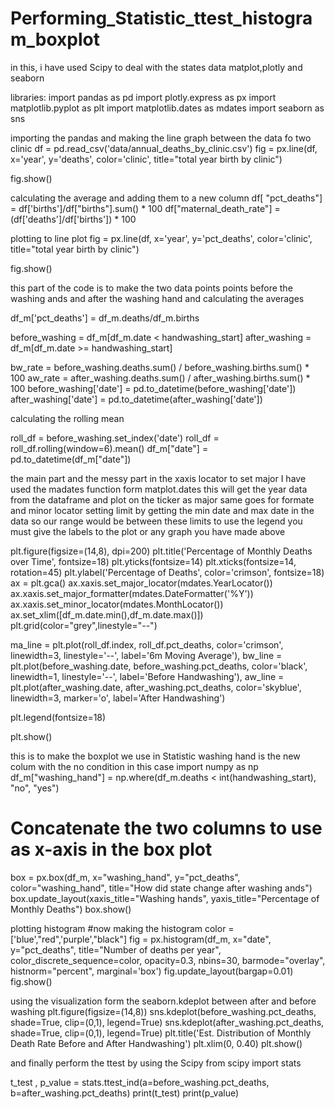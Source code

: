 # Performing_Statistic_ttest_histogram_boxplot
in this, i have used Scipy to deal with the states data matplot,plotly and seaborn

libraries:
import pandas as pd
import plotly.express as px
import matplotlib.pyplot as plt
import matplotlib.dates as mdates
import seaborn as sns

importing the pandas and making  the line graph between the data fo two clinic
df = pd.read_csv('data/annual_deaths_by_clinic.csv')
fig = px.line(df,
              x='year',
              y='deaths',
              color='clinic',
              title="total year birth by clinic")

fig.show()

calculating the average and adding them to a new column
df[ "pct_deaths"] = df['births']/df["births"].sum() * 100
df["maternal_death_rate"] = (df['deaths']/df['births']) * 100

plotting to line plot
fig = px.line(df,
              x='year',
              y='pct_deaths',
              color='clinic',
              title="total year birth by clinic")

fig.show()

this part of the code is to make the two data points points before the washing ands and after the washing hand and calculating the averages

df_m['pct_deaths'] = df_m.deaths/df_m.births

before_washing = df_m[df_m.date < handwashing_start]
after_washing = df_m[df_m.date >= handwashing_start]

bw_rate = before_washing.deaths.sum() / before_washing.births.sum() * 100
aw_rate = after_washing.deaths.sum() / after_washing.births.sum() * 100
before_washing['date'] = pd.to_datetime(before_washing['date'])
after_washing['date'] = pd.to_datetime(after_washing['date'])


calculating the rolling mean 

roll_df = before_washing.set_index('date')
roll_df = roll_df.rolling(window=6).mean()
df_m["date"] = pd.to_datetime(df_m["date"])


the main part and the messy part 
in the xaxis locator to set major I have used the madates function form matplot.dates
this will get the year data from the dataframe and plot on the ticker as major
same goes for formate and minor locator
setting limit by getting the min date and max date in the data so our range would be between these limits
to use the legend you must give the labels to the plot or any graph you have made above 

plt.figure(figsize=(14,8), dpi=200)
plt.title('Percentage of Monthly Deaths over Time', fontsize=18)
plt.yticks(fontsize=14)
plt.xticks(fontsize=14, rotation=45)
plt.ylabel('Percentage of Deaths', color='crimson', fontsize=18)
ax = plt.gca()
ax.xaxis.set_major_locator(mdates.YearLocator())
ax.xaxis.set_major_formatter(mdates.DateFormatter('%Y'))
ax.xaxis.set_minor_locator(mdates.MonthLocator())
ax.set_xlim([df_m.date.min(),df_m.date.max()])
plt.grid(color="grey",linestyle="--")

ma_line = plt.plot(roll_df.index, 
                    roll_df.pct_deaths, 
                    color='crimson', 
                    linewidth=3, 
                    linestyle='--',
                    label='6m Moving Average'),
bw_line = plt.plot(before_washing.date, 
                    before_washing.pct_deaths,
                    color='black', 
                    linewidth=1, 
                    linestyle='--', 
                    label='Before Handwashing'),
aw_line = plt.plot(after_washing.date, 
                    after_washing.pct_deaths, 
                    color='skyblue', 
                    linewidth=3, 
                    marker='o',
                    label='After Handwashing')

plt.legend(fontsize=18)

plt.show()


this is to make the boxplot we use in Statistic washing hand is the new colum with the no condition in this case
import numpy as np
df_m["washing_hand"] = np.where(df_m.deaths < int(handwashing_start), "no", "yes")


# Concatenate the two columns to use as x-axis in the box plot


box = px.box(df_m,
       x="washing_hand",
       y="pct_deaths",
       color="washing_hand",
       title="How did state change after washing ands")
box.update_layout(xaxis_title="Washing hands",
           yaxis_title="Percentage of Monthly Deaths")
box.show()


plotting histogram
#now making the histogram
color = ['blue',"red",'purple',"black"]
fig = px.histogram(df_m,
                   x="date",
                   y="pct_deaths",
                   title="Number of deaths per year",
                   color_discrete_sequence=color,
                   opacity=0.3,
                   nbins=30,
                   barmode="overlay",
                   histnorm="percent",
                   marginal='box')
fig.update_layout(bargap=0.01)
fig.show()

using the visualization form the seaborn.kdeplot between after and before washing 
plt.figure(figsize=(14,8))
sns.kdeplot(before_washing.pct_deaths,
            shade=True,
            clip=(0,1),
            legend=True)
sns.kdeplot(after_washing.pct_deaths,
            shade=True,
            clip=(0,1),
            legend=True)
plt.title('Est. Distribution of Monthly Death Rate Before and After Handwashing')
plt.xlim(0, 0.40)
plt.show()

and finally perform the ttest by using the Scipy 
from scipy import stats

t_test , p_value = stats.ttest_ind(a=before_washing.pct_deaths,
                                   b=after_washing.pct_deaths)
print(t_test)
print(p_value)
